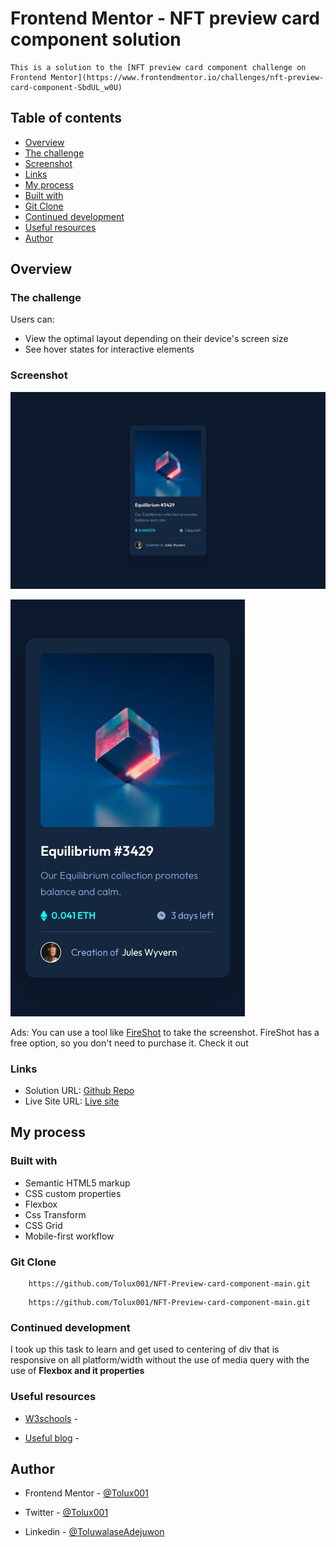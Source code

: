 # Frontend Mentor - NFT preview card component solution

    This is a solution to the [NFT preview card component challenge on Frontend Mentor](https://www.frontendmentor.io/challenges/nft-preview-card-component-SbdUL_w0U)

## Table of contents

  - [Overview](#overview)
  - [The challenge](#the-challenge)
  - [Screenshot](#screenshot)
  - [Links](#links)
  - [My process](#my-process)
  - [Built with](#built-with)
  - [Git Clone](#git-clone)
  - [Continued development](#continued-development)
  - [Useful resources](#useful-resources)
  - [Author](#author)

## Overview

### The challenge

Users can:

- View the optimal layout depending on their device's screen size
- See hover states for interactive elements

### Screenshot

![Desktop-state](design/desktop-design.jpg)

![mobile-state](design/mobile-design.jpg)

Ads: You can use a tool like [FireShot](https://getfireshot.com/) to take the screenshot. FireShot has a free option, so you don't need to purchase it. Check it out 

### Links

- Solution URL: [Github Repo](https://github.com/Tolux001/NFT-Preview-card-component-main)
- Live Site URL: [Live site](https://eth-card.netlify.app/)

## My process

### Built with

- Semantic HTML5 markup
- CSS custom properties
- Flexbox
- Css Transform 
- CSS Grid
- Mobile-first workflow

### Git Clone

```git clone
    https://github.com/Tolux001/NFT-Preview-card-component-main.git
```

```git clone
    https://github.com/Tolux001/NFT-Preview-card-component-main.git
```

### Continued development

I took up this task to learn and get used to centering of div that is responsive on all platform/width without the use of media query with the use of **Flexbox and it properties**

### Useful resources

- [W3schools](https://www.w3schools.com) - 

- [Useful blog](https://blog.hubspot.com) - 

## Author

- Frontend Mentor - [@Tolux001](https://www.frontendmentor.io/profile/Tolux001)

- Twitter         - [@Tolux001](https://www.twitter.com/tolux001)

- Linkedin        - [@ToluwalaseAdejuwon](https://www.linkedin.com/in/adejuwon-toluwalase-660580234)
